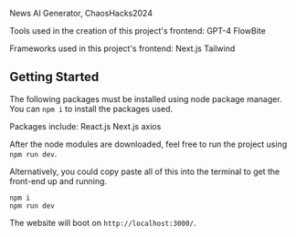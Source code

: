 News AI Generator, ChaosHacks2024

Tools used in the creation of this project's frontend:
GPT-4
FlowBite

Frameworks used in this project's frontend:
Next.js
Tailwind

## Getting Started

The following packages must be installed using node package manager. You can `npm i` to install the packages used.

Packages include:
React.js
Next.js
axios

After the node modules are downloaded, feel free to run the project using `npm run dev`.

Alternatively, you could copy paste all of this into the terminal to get the front-end up and running.

```
npm i
npm run dev
```

The website will boot on `http://localhost:3000/`.
